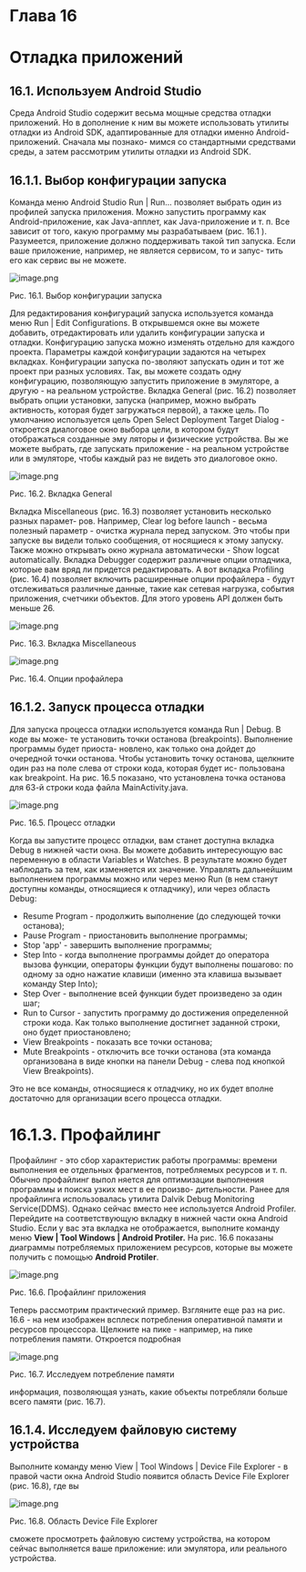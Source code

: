 # Глава 16

# Отладка приложений

## 16.1. Используем Android Studio

Среда Android Studio содержит весьма мощные средства отладки приложений. Но
в дополнение к ним вы можете использовать утилиты отладки из Android
SDK, адаптированные для отладки именно Аndrоid-приложений. Сначала мы познако­-
мимся со стандартными средствами среды, а затем рассмотрим утилиты отладки из
Android SDK.

## 16.1.1. Выбор конфигурации запуска

Команда меню Android Studio Run | Run... позволяет выбрать один из профилей
запуска приложения. Можно запустить программу как Аndrоid-приложение, как
Jаvа-апплет, как Jаvа-приложение и т. п. Все зависит от того, какую программу мы
разрабатываем (рис. 16.1 ). Разумеется, приложение должно поддерживать такой
тип запуска. Если ваше приложение, например, не является сервисом, то и запус­-
тить его как сервис вы не можете.

![image.png](assets/image3.png)

Рис. 16.1. Выбор конфигурации запуска

Для редактирования конфигураций запуска используется команда меню Run | Edit
Configurations. В открывшемся окне вы можете добавить, отредактировать или
удалить конфигурации запуска и отладки.
Конфигурацию запуска можно изменять отдельно для каждого проекта. Параметры
каждой конфигурации задаются на четырех вкладках. Конфигурации запуска по-зволяют запускать один и тот же проект при разных условиях. Так, вы можете соз­дать одну конфигурацию, позволяющую запустить приложение в эмуляторе, а дру­гую -
на реальном устройстве.
Вкладка General (рис. 16.2) позволяет выбрать опции установки, запуска (напри­мер, можно выбрать активность, которая будет загружаться первой), а также цель.
По умолчанию используется цель Open Select Deployment Target Dialog -
откро­ется диалоговое окно выбора цели, в котором будут отображаться созданные эму­
ляторы и физические устройства. Вы же можете выбрать, где запускать приложе­ние - на реальном устройстве или в эмуляторе, чтобы каждый раз не видеть это диалоговое окно.

![image.png](assets/image2.png?t=1680713744534)

Рис. 16.2. Вкладка General

Вкладка Miscellaneous (рис. 16.3) позволяет установить несколько разных парамет­-
ров. Например, Clear log before launch - весьма полезный параметр -
очистка журнала перед запуском. Это чтобы при запуске вы видели только сообщения, от­
носящиеся к этому запуску. Также можно открывать окно журнала автоматиче­ски - Show logcat automatically. Вкладка Debugger содержит различные опции отладчика, которые вам вряд ли
придется редактировать. А вот вкладка Profiling (рис. 16.4) позволяет включить
расширенные опции профайлера - будут отслеживаться различные данные, такие
как сетевая нагрузка, события приложения, счетчики объектов. Для этого уровень
API должен быть меньше 26.

![image.png](assets/image5.png)

Рис. 16.3. Вкладка Miscellaneous

![image.png](assets/image6.png)

Рис. 16.4. Опции nрофайлера

## 16.1.2. Запуск процесса отладки

Для запуска процесса отладки используется команда Run | Debug. В коде вы може­-
те установить точки останова (breakpoints). Выполнение программы будет приоста-­
новлено, как только она дойдет до очередной точки останова. Чтобы установить
точку останова, щелкните один раз на поле слева от строки кода, которая будет ис-­
пользована как breakpoint. На рис. 16.5 показано, что установлена точка останова
для 63-й строки кода файла MainActivity.java.

![image.png](assets/image7.png)

Рис. 16.5. Процесс отладки

Когда вы запустите процесс отладки, вам станет доступна вкладка Debug в нижней
части окна. Вы можете добавить интересующую вас переменную в области
Variables и Watches. В результате можно будет наблюдать за тем, как изменяется
их значение. Управлять дальнейшим выполнением программы можно или через меню
Run (в нем станут доступны команды, относящиеся к отладчику), или через область
Debug:

* Resume Program - продолжить выполнение (до следующей точки останова);
* Pause Program - приостановить выполнение программы;
* Stop 'арр' - завершить выполнение программы;
* Step Into - когда выполнение программы дойдет до оператора вызова функции,
  операторы функции будут выполнены пошаrово: по одному за одно нажатие
  клавиши <FS> (именно эта клавиша вызывает команду Step Into);
* Step Over - выполнение всей функции будет произведено за один шаг;
* Run to Cursor - запустить программу до достижения определенной строки кода. Как только выполнение достигнет заданной строки, оно будет приостанов­лено;
* View Breakpoints - показать все точки останова;
* Mute Breakpoints - отключить все точки останова (эта команда организована
  в виде кнопки на панели Debug - слева под кнопкой View Breakpoints).

Это не все команды, относящиеся к отладчику, но их будет вполне достаточно для
организации всего процесса отладки.

# 16.1.3. Профайлинг

Профайлинг - это сбор характеристик работы программы: времени выполнения ее
отдельных фрагментов, потребляемых ресурсов и т. п. Обычно профайлинг выпол­
няется для оптимизации выполнения программы и поиска узких мест в ее произво­-
дительности. Ранее для профайлинга использовалась утилита
Dalvik Debug Monitoring Service(DDMS). Однако сейчас вместо нее используется Android Profiler. Перейдите на соответствующую вкладку в нижней части окна Android Studio. Если у вас эта
вкладка не отображается, выполните команду меню **View | Tool Windows | Android
Protiler.** На рис. 16.6 показаны диаграммы потребляемых приложением ресурсов,
которые вы можете получить с помощью **Android Protiler**.

![image.png](assets/image8.png)

Рис. 16.6. Профайлинг приложения

Теперь рассмотрим практический пример. Взгляните еще раз на рис. 16.6 - на нем
изображен всплеск потребления оперативной памяти и
ресурсов процессора. Щелкните на пике - например, на пике потребления памяти. Откроется подробная

![image.png](assets/image9.png)

Рис. 16.7. Исследуем потребление памяти

информация, позволяющая узнать, какие объекты потребляли больше всего памяти
(рис. 16.7).

## 16.1.4. Исследуем файловую систему устройства

Выполните команду меню View | Tool Windows | Device File Explorer -
в правой части окна Android Studio появится область Device File Explorer (рис. 16.8), где вы

![image.png](assets/image10.png)

Рис. 16.8. Область Device File Explorer

сможете просмотреть файловую систему устройства, на котором сейчас выполняет­ся ваше приложение: или эмулятора, или реального устройства.
